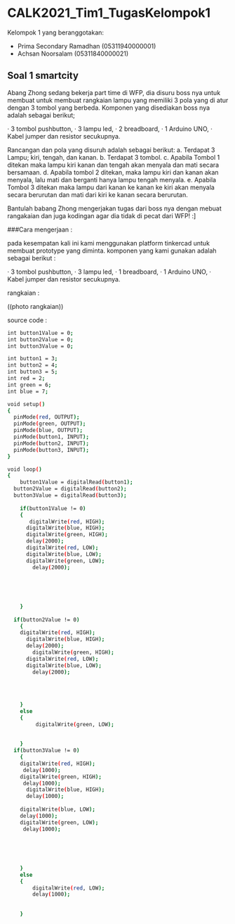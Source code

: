 # CALK2021_Tim1_TugasKelompok1

Kelompok 1 yang beranggotakan:

- Prima Secondary Ramadhan  (05311940000001)
- Achsan Noorsalam (05311840000021)

## Soal 1 smartcity

Abang Zhong sedang bekerja part time di WFP, dia disuru boss nya untuk membuat untuk
membuat rangkaian lampu yang memiliki 3 pola yang di atur dengan 3 tombol yang berbeda.
Komponen yang disediakan boss nya adalah sebagai berikut;

· 3 tombol pushbutton,
· 3 lampu led,
· 2 breadboard,
· 1 Arduino UNO,
· Kabel jumper dan resistor secukupnya.

Rancangan dan pola yang disuruh adalah sebagai berikut:
a. Terdapat 3 Lampu; kiri, tengah, dan kanan.
b. Terdapat 3 tombol.
c. Apabila Tombol 1 ditekan maka lampu kiri kanan dan tengah akan menyala
dan mati secara bersamaan.
d. Apabila tombol 2 ditekan, maka lampu kiri dan kanan akan menyala, lalu mati
dan berganti hanya lampu tengah menyala.
e. Apabila Tombol 3 ditekan maka lampu dari kanan ke kanan ke kiri akan
menyala secara berurutan dan mati dari kiri ke kanan secara berurutan.

Bantulah babang Zhong mengerjakan tugas dari boss nya dengan mebuat rangakaian dan juga
kodingan agar dia tidak di pecat dari WFP! :]


###Cara mengerjaan :

pada kesempatan kali ini kami menggunakan platform tinkercad untuk membuat prototype yang diminta. komponen yang kami gunakan adalah sebagai berikut :

· 3 tombol pushbutton,
· 3 lampu led,
· 1 breadboard,
· 1 Arduino UNO,
· Kabel jumper dan resistor secukupnya.



rangkaian : 

((photo rangkaian))

source code : 
```sh
int button1Value = 0;
int button2Value = 0;
int button3Value = 0;

int button1 = 3;
int button2 = 4;
int button3 = 5;
int red = 2;
int green = 6;
int blue = 7;

void setup()
{
  pinMode(red, OUTPUT);
  pinMode(green, OUTPUT);
  pinMode(blue, OUTPUT);
  pinMode(button1, INPUT);
  pinMode(button2, INPUT);
  pinMode(button3, INPUT);
}

void loop()
{
	button1Value = digitalRead(button1);
  button2Value = digitalRead(button2);
  button3Value = digitalRead(button3);
  
  	if(button1Value != 0)
    {
       digitalWrite(red, HIGH);
      digitalWrite(blue, HIGH);
      digitalWrite(green, HIGH);
      delay(2000);
      digitalWrite(red, LOW);
      digitalWrite(blue, LOW);
      digitalWrite(green, LOW);
      	delay(2000);
      
      
      
     
     
    }
  	
  if(button2Value != 0)
    {
    digitalWrite(red, HIGH);
      digitalWrite(blue, HIGH);
      delay(2000);
      	digitalWrite(green, HIGH);
      digitalWrite(red, LOW);
      digitalWrite(blue, LOW);
      	delay(2000);
      	
      	
      
      
    }
  	else
    {
     	 digitalWrite(green, LOW);
     
      
    }
  if(button3Value != 0)
    {
    digitalWrite(red, HIGH);
     delay(1000);
    digitalWrite(green, HIGH);
     delay(1000);
      digitalWrite(blue, HIGH);
      delay(1000);
      
    digitalWrite(blue, LOW);
    delay(1000);
    digitalWrite(green, LOW);
     delay(1000);
      
      	
      	
      
      
    }
  	else
    {
     	digitalWrite(red, LOW);
      	delay(1000);
     
      
    }
  ```
